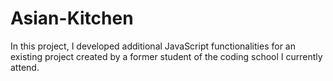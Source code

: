 # Asian-Kitchen
In this project, I developed additional JavaScript functionalities for an existing project created by a former student of the coding school I currently attend.
